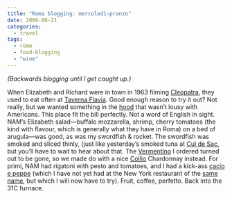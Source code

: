 ```yaml
---
title: "Roma blogging: mercoledì—pranzo"
date: 2006-06-21
categories:
  - travel
tags:
  - rome
  - food-blogging
  - "wine"
---
```


_(Backwards blogging until I get caught up.)_

When Elizabeth and Richard were in town in 1963 filming [Cleopatra](http://www.imdb.com/title/tt0056937/), they used to eat often at [Taverna Flavia](https://tavernaflavia.it/en/). Good enough reason to try it out? Not really, but we wanted something in the [hood](http://www.roma2000.it/zveneto.html) that wasn’t lousy with Americans. This place fit the bill perfectly. Not a word of English in sight. NAM’s Elizabeth salad—buffalo mozzarella, shrimp, cherry tomatoes (the kind with flavour, which is generally what they have in Roma) on a bed of arugula—was good, as was my swordfish & rocket. The swordfish was smoked and sliced thinly, (just like yesterday’s smoked tuna at [Cul de Sac](https://www.cntraveler.com/bars/rome/cul-de-sac), but you’ll have to wait to hear about that. The [Vermentino](https://en.wikipedia.org/wiki/Vermentino) I ordered turned out to be gone, so we made do with a nice [Collio](https://en.wikipedia.org/wiki/Collio_Goriziano) Chardonnay instead. For primi, NAM had rigatoni with pesto and tomatoes, and I had a kick-ass [cacio e peppe](http://www.annamariavolpi.com/cacio_e_pepe.html) (which I have not yet had at the New York restaurant of the [same name](http://www.cacioepepe.com/), but which I will now have to try). Fruit, coffee, perfetto. Back into the 31C furnace.
